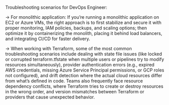 Troubleshooting scenarios for DevOps Engineer:

-> For monolithic application:
If you’re running a monolithic application on EC2 or Azure VMs, the right approach is to first stabilize 
and secure it with proper monitoring, IAM policies, backups, and scaling options; then optimize it by containerizing 
the monolith, placing it behind load balancers, and integrating CI/CD for faster delivery.

-> When working with Terraform, some of the most common troubleshooting scenarios include dealing with state file issues (like locked or corrupted terraform.tfstate when multiple users or pipelines try to modify resources simultaneously), provider authentication errors (e.g., expired AWS credentials, missing Azure Service Principal permissions, or GCP roles not configured), and drift detection where the actual cloud resources differ from what’s defined in code. Teams also frequently face resource dependency conflicts, where Terraform tries to create or destroy resources in the wrong order, and version mismatches between Terraform or providers that cause unexpected behavior.
